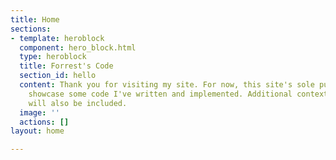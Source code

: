 ```yaml
---
title: Home
sections:
- template: heroblock
  component: hero_block.html
  type: heroblock
  title: Forrest's Code
  section_id: hello
  content: Thank you for visiting my site. For now, this site's sole purpose is to
    showcase some code I've written and implemented. Additional context and details
    will also be included.
  image: ''
  actions: []
layout: home

---
```

